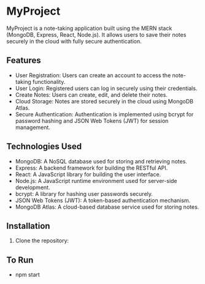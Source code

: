 # MyProject

MyProject is a note-taking application built using the MERN stack (MongoDB, Express, React, Node.js). It allows users to save their notes securely in the cloud with fully secure authentication.

## Features

- User Registration: Users can create an account to access the note-taking functionality.
- User Login: Registered users can log in securely using their credentials.
- Create Notes: Users can create, edit, and delete their notes.
- Cloud Storage: Notes are stored securely in the cloud using MongoDB Atlas.
- Secure Authentication: Authentication is implemented using bcrypt for password hashing and JSON Web Tokens (JWT) for session management.

## Technologies Used

- MongoDB: A NoSQL database used for storing and retrieving notes.
- Express: A backend framework for building the RESTful API.
- React: A JavaScript library for building the user interface.
- Node.js: A JavaScript runtime environment used for server-side development.
- bcrypt: A library for hashing user passwords securely.
- JSON Web Tokens (JWT): A token-based authentication mechanism.
- MongoDB Atlas: A cloud-based database service used for storing notes.


## Installation

1. Clone the repository:

## To Run

- npm start
